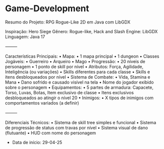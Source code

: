 # Game-Development
Resumo do Projeto: RPG Rogue-Like 2D em Java com LibGDX

Inspiração: Hero Siege
Gênero: Rogue-like, Hack and Slash
Engine: LibGDX
Linguagem: Java 17

⸻

Características Principais:
•	Mapa:
•	1 mapa principal
•	1 dungeon
•	Classes Jogáveis:
•	Guerreiro
•	Arqueiro
•	Mago
•	Progressão:
•	20 níveis de personagem
•	1 ponto de skill por nível
•	Atributos: Força, Agilidade, Inteligência (ou variações)
•	Skills diferentes para cada classe
•	Skills e itens desbloqueados por nível
•	Sistema de Combate:
•	Vida, Stamina e Mana
•	Dano sofrido e causado visível na tela
•	Nome do jogador exibido sobre o personagem
•	Equipamentos:
•	5 partes de armadura: Capacete, Torso, Luvas, Botas, Item exclusivo de classe
•	Itens exclusivos desbloqueados ao atingir o nível 20
•	Inimigos:
•	X tipos de inimigos com comportamentos variados (a definir)

⸻

Diferenciais Técnicos:
•	Sistema de skill tree simples e funcional
•	Sistema de progressão de status com travas por nível
•	Sistema visual de dano (flutuante)
•	HUD com nome do personagem

* Data de início: 29-04-25
